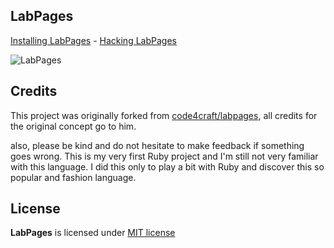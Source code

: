 LabPages
------------

[Installing LabPages](doc/install.md) - [Hacking LabPages](doc/hacking.md)

![LabPages](http://static.jubianchi.fr/images/labpages.png "LabPages")

## Credits

This project was originally forked from [code4craft/labpages](https://github.com/code4craft/labpages), all credits for
the original concept go to him.

also, please be kind and do not hesitate to make feedback if something goes wrong. This is my very first Ruby project
and I'm still not very familiar with this language. I did this only to play a bit with Ruby and discover this so
popular and fashion language.

## License

**LabPages** is licensed under [MIT license](http://opensource.org/licenses/MIT)